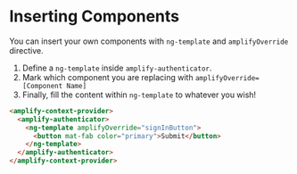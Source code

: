 # Inserting Components

You can insert your own components with `ng-template` and `amplifyOverride` directive.

1. Define a `ng-template` inside `amplify-authenticator`.
1. Mark which component you are replacing with `amplifyOverride=[Component Name]`
1. Finally, fill the content within `ng-template` to whatever you wish!

```html
<amplify-context-provider>
  <amplify-authenticator>
    <ng-template amplifyOverride="signInButton">
      <button mat-fab color="primary">Submit</button>
    </ng-template>
  </amplify-authenticator>
</amplify-context-provider>
```
